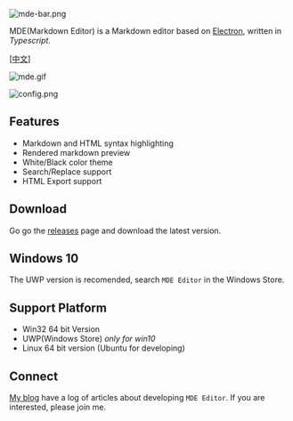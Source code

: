 ![mde-bar.png](https://ooo.0o0.ooo/2017/02/14/58a31a1041cf4.png)

MDE(Markdown Editor) is a Markdown editor based on [Electron](http://electron.atom.io/), written in *Typescript*.

\[[中文](./CN_README.md)\]

![mde.gif](https://ooo.0o0.ooo/2017/02/08/589af9da2cae8.gif)

![config.png](https://ooo.0o0.ooo/2017/03/02/58b78181674d9.png)

## Features

- Markdown and HTML syntax highlighting
- Rendered markdown preview
- White/Black color theme
- Search/Replace support
- HTML Export support

## Download

Go go the [releases](https://github.com/ChannelOne/MDE/releases) page and download the latest version. 

## Windows 10

The UWP version is recomended, search `MDE Editor` in the Windows Store.

## Support Platform

- Win32 64 bit Version
- UWP(Windows Store) *only for win10*
- Linux 64 bit version (Ubuntu for developing)

## Connect

[My blog](http://blog.diverse.space/category/program/editor/) have a log of articles about
developing `MDE Editor`. If you are interested, please join me.
